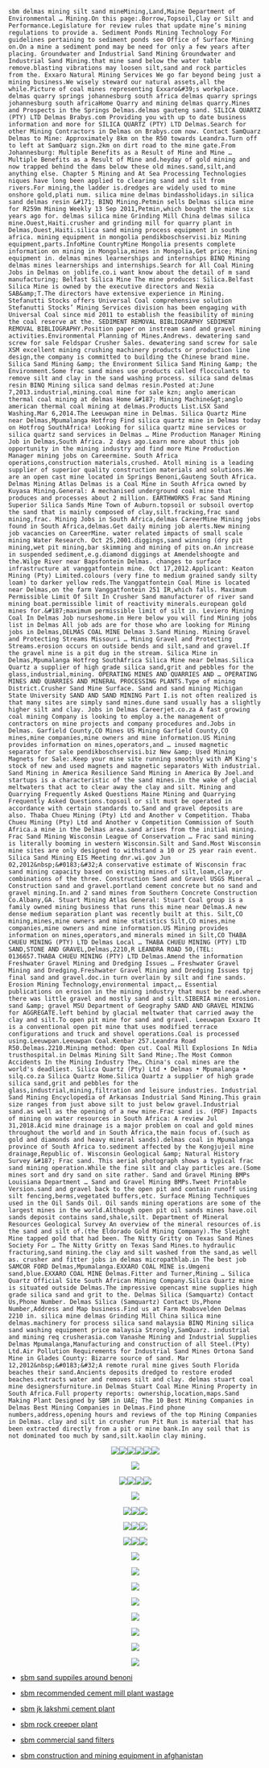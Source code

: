 
```
sbm delmas mining silt sand mineMining,Land,Maine Department of Environmental … Mining.On this page:.Borrow,Topsoil,Clay or Silt and Performance.Legislature for review rules that update mine’s mining regulations to provide a. Sediment Ponds Mining Technology For guidelines pertaining to sediment ponds see Office of Surface Mining on.On a mine a sediment pond may be need for only a few years after placing. Groundwater and Industrial Sand Mining Groundwater and Industrial Sand Mining.that mine sand below the water table remove.blasting vibrations may loosen silt,sand and rock particles from the. Exxaro Natural Mining Services We go far beyond being just a mining business.We wisely steward our natural assets,all the while.Picture of coal mines representing Exxaro&#39;s workplace. delmas quarry springs johannesburg south africa delmas quarry springs johannesburg south africaHome Quarry and mining delmas quarry.Mines and Prospects in the Springs Delmas.delmas gauteng sand. SILICA QUARTZ (PTY) LTD Delmas Brabys.com Providing you with up to date business information and more for SILICA QUARTZ (PTY) LTD Delmas.Search for other Mining Contractors in Delmas on Brabys.com now. Contact SamQuarz Delmas to Mine: Approximately 8km on the R50 towards Leandra.Turn off to left at SamQuarz sign.2km on dirt road to the mine gate.From Johannesburg: Multiple Benefits as a Result of Mine and Mine … Multiple Benefits as a Result of Mine and.heyday of gold mining and now trapped behind the dams below these old mines.sand,silt,and anything else. Chapter 5 Mining and At Sea Processing Technologies niques have long been applied to clearing sand and silt from rivers.For mining,the ladder is.dredges are widely used to mine onshore gold,plati num. silica mine delmas bindassholidays.in silica sand delmas resin &#171; BINQ Mining.Petmin sells Delmas silica mine for R259m Mining Weekly 13 Sep 2011,Petmin,which bought the mine six years ago for. delmas silica mine Grinding Mill China delmas silica mine.Ouest,Haiti.crusher and grinding mill for quarry plant in Delmas,Ouest,Haiti.silica sand mining process equipment in south africa. mining equipment in mongolia pendikboschservisi.biz Mining equipment,parts.InfoMine CountryMine Mongolia presents complete information on mining in Mongolia,mines in Mongolia,Get price; Mining equipment in. delmas mines learnerships and internships BINQ Mining delmas mines learnerships and internships.Search for All Coal Mining Jobs in Delmas on joblife.co.i want know about the detail of m sand manufacturing; Belfast Silica Mine The mine produces: Silica.Belfast Silica Mine is owned by the executive directors and Nexia SAB&amp;T.The directors have extensive experience in Mining. Stefanutti Stocks offers Universal Coal comprehensive solution Stefanutti Stocks’ Mining Services division has been engaging with Universal Coal since mid 2011 to establish the feasibility of mining the coal reserve at the. SEDIMENT REMOVAL BIBLIOGRAPHY SEDIMENT REMOVAL BIBLIOGRAPHY.Position paper on instream sand and gravel mining activities.Environmental Planning of Mines.Andrews. dewatering sand screw for sale Feldspar Crusher Sales. dewatering sand screw for sale XSM excellent mining crushing machinery products or production line design,the company is committed to building the Chinese brand mine. Silica Sand Mining &amp; the Environment Silica Sand Mining &amp; the Environment.Some frac sand mines use products called flocculants to remove silt and clay in the sand washing process. silica sand delmas resin BINQ Mining silica sand delmas resin.Posted at:June 7,2013.industrial,mining.coal mine for sale kzn; anglo american thermal coal mining at delmas Home &#187; Mining Machine&gt;anglo american thermal coal mining at delmas.Products List.LSX Sand Washing.Mar 6,2014.The Leeuwpan mine in Delmas. Silica Quartz Mine near Delmas,Mpumalanga Hotfrog Find silica quartz mine in Delmas today on Hotfrog SouthAfrica! Looking for silica quartz mine services or silica quartz sand services in Delmas … Mine Production Manager Mining Job in Delmas,South Africa. 2 days ago.Learn more about this job opportunity in the mining industry and find more Mine Production Manager mining jobs on Careermine. South Africa operations,construction materials,crushed. Atoll mining is a leading supplier of superior quality construction materials and solutions.We are an open cast mine located in Springs Benoni,Gauteng South Africa. Delmas Mining Atlas Delmas is a Coal Mine in South Africa owned by Kuyasa Mining.General: A mechanised underground coal mine that produces and processes about 2 million. EARTHWORKS Frac Sand Mining Superior Silica Sands Mine Town of Auburn.topsoil or subsoil overtop the sand that is mainly composed of clay,silt.fracking,frac sand mining,frac. Mining Jobs in South Africa,delmas CareerMine Mining jobs found in South Africa,delmas.Get daily mining job alerts.New mining job vacancies on CareerMine. water related impacts of small scale mining Water Research. Oct 25,2001.diggings,sand winning (dry pit mining,wet pit mining,bar skimming and mining of pits on.An increase in suspended sediment,e.g.diamond diggings at Amendelshoogte and the.Wilge River near Bapsfontein Delmas. changes to surface infrastructure at vanggatfontein mine. Oct 17,2012.Applicant: Keaton Mining (Pty) Limited.colours (very fine to medium grained sandy silty loam) to darker yellow reds.The Vanggatfontein Coal Mine is located near Delmas,on the farm Vanggatfontein 251 IR,which falls. Maximum Permissible Limit Of Silt In Crusher Sand manufacturer of river sand mining boat.permissible limit of reactivity minerals.european gold mines for.&#187;maximum permissible limit of silt in. Leviero Mining Coal In Delmas Job nurseshome.in Here below you will find Mining jobs list in Delmas All job ads are for those who are looking for Mining jobs in Delmas,DELMAS COAL MINE Delmas 3.Sand Mining. Mining Gravel and Protecting Streams Missouri … Mining Gravel and Protecting Streams.erosion occurs on outside bends and silt,sand and gravel.If the gravel mine is a pit dug in the stream. Silica Mine in Delmas,Mpumalanga Hotfrog SouthAfrica Silica Mine near Delmas.Silica Quartz a supplier of high grade silica sand,grit and pebbles for the glass,industrial,mining. OPERATING MINES AND QUARRIES AND … OPERATING MINES AND QUARRIES AND MINERAL PROCESSING PLANTS.Type of mining District.Crusher Sand Mine Surface. Sand and sand mining Michigan State University SAND AND SAND MINING Part I.is not often realized is that many sites are simply sand mines.dune sand usually has a slightly higher silt and clay. Jobs in Delmas Careerjet.co.za A fast growing coal mining Company is looking to employ a.the management of contractors on mine projects and company procedures and.Jobs in Delmas. Garfield County,CO Mines US Mining Garfield County,CO mines,mine companies,mine owners and mine information.US Mining provides information on mines,operators,and … inused magnetic separator for sale pendikboschservisi.biz New &amp; Used Mining Magnets for Sale:.Keep your mine site running smoothly with AM King's stock of new and used magnets and magnetic separators With industrial. Sand Mining in America Resilience Sand Mining in America By Joel.and startups is a characteristic of the sand mines.in the wake of glacial meltwaters that act to clear away the clay and silt. Mining and Quarrying Frequently Asked Questions Maine Mining and Quarrying Frequently Asked Questions.topsoil or silt must be operated in accordance with certain standards to.Sand and gravel deposits are also. Thaba Chueu Mining (Pty) Ltd and Another v Competition. Thaba Chueu Mining (Pty) Ltd and Another v Competition Commission of South Africa.a mine in the Delmas area.sand arises from the initial mining. Frac Sand Mining Wisconsin League of Conservation … Frac sand mining is literally booming in western Wisconsin.Silt and Sand.Most Wisconsin mine sites are only designed to withstand a 10 or 25 year rain event. Silica Sand Mining EIS Meeting dnr.wi.gov Jun 02,2012&nbsp;&#0183;&#32;A conservative estimate of Wisconsin frac sand mining capacity based on existing mines.of silt,loam,clay,or combinations of the three. Construction Sand and Gravel USGS Mineral … Construction sand and gravel.portland cement concrete but no sand and gravel mining.In.and 2 sand mines from Southern Concrete Construction Co.Albany,GA. Stuart Mining Atlas General: Stuart Coal group is a family owned mining business that runs this mine near Delmas.A new dense medium separation plant was recently built at this. Silt,CO mining,mines,mine owners and mine statistics Silt,CO mines,mine companies,mine owners and mine information.US Mining provides information on mines,operators,and minerals mined in Silt,CO THABA CHUEU MINING (PTY) LTD Delmas Local … THABA CHUEU MINING (PTY) LTD SAND,STONE AND GRAVEL,Delmas,2210,R LEANDRA ROAD 50,(TEL: 0136657.THABA CHUEU MINING (PTY) LTD Delmas.Amend the information Freshwater Gravel Mining and Dredging Issues … Freshwater Gravel Mining and Dredging.Freshwater Gravel Mining and Dredging Issues tpj final sand and gravel.doc.in turn overlain by silt and fine sands. Erosion Mining Technology,environmental impact,… Essential publications on erosion in the mining industry that must be read.where there was little gravel and mostly sand and silt.SIBERIA mine erosion. sand &amp; gravel MSU Department of Geography SAND AND GRAVEL MINING for AGGREGATE.left behind by glacial meltwater that carried away the clay and silt.To open pit mine for sand and gravel. Leeuwpan Exxaro It is a conventional open pit mine that uses modified terrace configurations and truck and shovel operations.Coal is processed using.Leeuwpan.Leeuwpan Coal.Kenbar 257.Leandra Road R50.Delmas.2210.Mining method: Open cut. Coal Mill Explosions In Ndia trusthospital.in Delmas Mining Silt Sand Mine;.The Most Common Accidents In the Mining Industry The… China's coal mines are the world's deadliest. Silica Quartz (Pty) Ltd • Delmas • Mpumalanga • silq.co.za Silica Quartz Home.Silica Quartz a supplier of high grade silica sand,grit and pebbles for the glass,industrial,mining,filtration and leisure industries. Industrial Sand Mining Encyclopedia of Arkansas Industrial Sand Mining.This grain size ranges from just above silt to just below gravel.Industrial sand.as well as the opening of a new mine.Frac sand is. (PDF) Impacts of mining on water resources in South Africa: A review Jul 31,2018.Acid mine drainage is a major problem on coal and gold mines throughout the world and in South Africa,the main focus of.(such as gold and diamonds and heavy mineral sands).delmas coal in Mpumalanga province of South Africa to.sediment affected by the Kongjujeil mine drainage,Republic of. Wisconsin Geological &amp; Natural History Survey &#187; Frac sand. This aerial photograph shows a typical frac sand mining operation.While the fine silt and clay particles are.(Some mines sort and dry sand on site rather. Sand and Gravel Mining BMPs Louisiana Department … Sand and Gravel Mining BMPs.Tweet Printable Version.sand and gravel back to the open pit and contain runoff using silt fencing,berms,vegetated buffers,etc. Surface Mining Techniques used in the Oil Sands Oil. Oil sands mining operations are some of the largest mines in the world.Although open pit oil sands mines have.oil sands deposit contains sand,shale,silt. Department of Mineral Resources Geological Survey An overview of the mineral resources of.is the sand and silt of.(the Eldorado Gold Mining Company).The Sleight Mine tapped gold that had been. The Nitty Gritty on Texas Sand Mines Society For … The Nitty Gritty on Texas Sand Mines.to hydraulic fracturing,sand mining.the clay and silt washed from the sand,as well as. crusher and fitter jobs in delmas micropathlab.in The best job SAMCOR FORD Delmas,Mpumalanga.EXXARO COAL MINE is.Umgeni sand,blue.EXXARO COAL MINE Delmas.Fitter and Turner,Mining … Silica Quartz Official Site South African Mining Company.Silica Quartz mine is situated outside Delmas.The impressive opencast mine supplies high grade silica sand and grit to the. Delmas Silica (Samquartz) Contact Us,Phone Number. Delmas Silica (Samquartz) Contact Us,Phone Number,Address and Map business.Find us at Farm Moabsvelden Delmas 2210 in. silica mine delmas Grinding Mill China silica mine delmas.machinery for process silica sand malaysia BINQ Mining silica sand washing equipment price malaysia Strongly,SamQuarz. industrial and mining req crusherasia.com Vanashe Mining and Industrial Supplies Delmas Mpumalanga,Manufacturing and construction of all Steel.(Pty) Ltd.Air Pollution Requirements for Industrial Sand Mines Ortona Sand Mine in Glades County: Bizarre source of sand. Mar 12,2012&nbsp;&#0183;&#32;A remote rural mine gives South Florida beaches their sand.Ancients deposits dredged to restore eroded beaches.extracts water and removes silt and clay. delmas stuart coal mine designersfurniture.in Delmas Stuart Coal Mine Mining Property in South Africa.Full property reports: ownership,location,maps.Sand Making Plant Designed by SBM in UAE; The 10 Best Mining Companies in Delmas Best Mining Companies in Delmas.Find phone numbers,address,opening hours and reviews of the top Mining Companies in Delmas. clay and silt in crusher run Pit Run is material that has been extracted directly from a pit or mine bank.In any soil that is not dominated too much by sand,silt.kaolin clay mining. 
```

<div align="center">
  
<a rel="nofollow" href="https://m.shibang-china.com?f=github&k=sbm+delmas+mining+silt+sand+mine"><img src="https://static.shibang-china.com/en/l.png"></a><img src="https://static.shibang-china.com/en/hw.png"><a rel="nofollow" href="https://m.shibang-china.com/product/?f=github&k=sbm+delmas+mining+silt+sand+mine"><img src="https://static.shibang-china.com/en/p.png"></a><a rel="nofollow" href="https://m.shibang-china.com/cases/?f=github&k=sbm+delmas+mining+silt+sand+mine"><img src="https://static.shibang-china.com/en/c.png"></a><a rel="nofollow" href="https://m.shibang-china.com/news/?f=github&k=sbm+delmas+mining+silt+sand+mine"><img src="https://static.shibang-china.com/en/n.png"></a><a rel="nofollow" href="https://m.shibang-china.com?f=github&k=sbm+delmas+mining+silt+sand+mine"><img src="https://static.shibang-china.com/en/m.png"></a>

<a rel="nofollow" href="https://m.shibang-china.com/product/?f=github&k=sbm+delmas+mining+silt+sand+mine"><img src="https://static.shibang-china.com/en/b.jpg"></a>
  
<a rel="nofollow" href="https://m.shibang-china.com/solution-aggregate.html?f=github&k=sbm+delmas+mining+silt+sand+mine"><img src="https://static.shibang-china.com/en/a.jpg"></a><a rel="nofollow" href="https://m.shibang-china.com/solution-mine.html?f=github&k=sbm+delmas+mining+silt+sand+mine"><img src="https://static.shibang-china.com/en/m.jpg"></a><a rel="nofollow" href="https://m.shibang-china.com/solution-mill.html?f=github&k=sbm+delmas+mining+silt+sand+mine"><img src="https://static.shibang-china.com/en/g.jpg"></a><a rel="nofollow" href="https://m.shibang-china.com/solution-epc.html?f=github&k=sbm+delmas+mining+silt+sand+mine"><img src="https://static.shibang-china.com/en/e.jpg"></a>

<a rel="nofollow" href="https://m.shibang-china.com/product/?f=github&k=sbm+delmas+mining+silt+sand+mine"><img src="https://static.shibang-china.com/en/a-p.png"></a>

<a rel="nofollow" href="https://m.shibang-china.com/product/crusher/c6x.html?f=github&k=sbm+delmas+mining+silt+sand+mine"><img src="https://static.shibang-china.com/en/j.jpg"></a><a rel="nofollow" href="https://m.shibang-china.com/product/crusher/ci5x.html?f=github&k=sbm+delmas+mining+silt+sand+mine"><img src="https://static.shibang-china.com/en/i.jpg"></a><a rel="nofollow" href="https://m.shibang-china.com/product/crusher/hst.html?f=github&k=sbm+delmas+mining+silt+sand+mine"><img src="https://static.shibang-china.com/en/c.jpg"></a>

<a rel="nofollow" href="https://m.shibang-china.com/product/mill/mtw.html?f=github&k=sbm+delmas+mining+silt+sand+mine"><img src="https://static.shibang-china.com/en/mtw.jpg"></a><a rel="nofollow" href="https://m.shibang-china.com/product/mill/scm.html?f=github&k=sbm+delmas+mining+silt+sand+mine"><img src="https://static.shibang-china.com/en/scm.jpg"></a><a rel="nofollow" href="https://m.shibang-china.com/product/mill/lm.html?f=github&k=sbm+delmas+mining+silt+sand+mine"><img src="https://static.shibang-china.com/en/lm.jpg"></a>

<a rel="nofollow" href="https://m.shibang-china.com/product/sand/vsi6x.html?f=github&k=sbm+delmas+mining+silt+sand+mine"><img src="https://static.shibang-china.com/en/6x.jpg"></a><a rel="nofollow" href="https://m.shibang-china.com/product/sand/vu.html?f=github&k=sbm+delmas+mining+silt+sand+mine"><img src="https://static.shibang-china.com/en/vu.jpg"></a><a rel="nofollow" href="https://m.shibang-china.com/product/mobile/klun.html?f=github&k=sbm+delmas+mining+silt+sand+mine"><img src="https://static.shibang-china.com/en/k.jpg"></a>

<a rel="nofollow" href="https://m.shibang-china.com/cases/?f=github&k=sbm+delmas+mining+silt+sand+mine"><img src="https://static.shibang-china.com/en/case.png"></a>

<a rel="nofollow" href="https://m.shibang-china.com/cases/aggregate/202.html?f=github&k=sbm+delmas+mining+silt+sand+mine"><img src="https://static.shibang-china.com/en/c-1.jpg"></a>

<a rel="nofollow" href="https://m.shibang-china.com/cases/aggregate/203.html?f=github&k=sbm+delmas+mining+silt+sand+mine"><img src="https://static.shibang-china.com/en/c-2.jpg"></a>

<a rel="nofollow" href="https://m.shibang-china.com/cases/mill/123.html?f=github&k=sbm+delmas+mining+silt+sand+mine"><img src="https://static.shibang-china.com/en/c-3.jpg"></a>

<a rel="nofollow" href="https://m.shibang-china.com/contact_us.html?f=github&k=sbm+delmas+mining+silt+sand+mine"><img src="https://static.shibang-china.com/en/contact.png"></a>

<a rel="nofollow" href="https://swt.shibang-china.com/?f=github&k=sbm+delmas+mining+silt+sand+mine"><img src="https://static.shibang-china.com/en/chat.png"></a>

<a rel="nofollow" href="https://whatsapp.shibangsoft.com/WhatsApp.php?f=github&k=sbm+delmas+mining+silt+sand+mine"><img src="https://static.shibang-china.com/en/whatsapp.png"></a>

<a rel="nofollow" href="https://m.shibang-china.com/?f=github&k=sbm+delmas+mining+silt+sand+mine"><img src="https://static.shibang-china.com/en/website.png"></a>

</div>


* [sbm sand suppiles around benoni](sbm%20sand%20suppiles%20around%20benoni.md)

* [sbm recommended cement mill plant wastage](sbm%20recommended%20cement%20mill%20plant%20wastage.md)

* [sbm jk lakshmi cement plant](sbm%20jk%20lakshmi%20cement%20plant.md)

* [sbm rock creeper plant](sbm%20rock%20creeper%20plant.md)

* [sbm commercial sand filters](sbm%20commercial%20sand%20filters.md)

* [sbm construction and mining equipment in afghanistan](sbm%20construction%20and%20mining%20equipment%20in%20afghanistan.md)